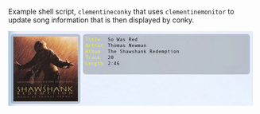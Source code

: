 Example shell script, `clementineconky` that uses `clementinemonitor` to update
song information that is then displayed by conky.

![Screenshot](example_screenshot.png)
